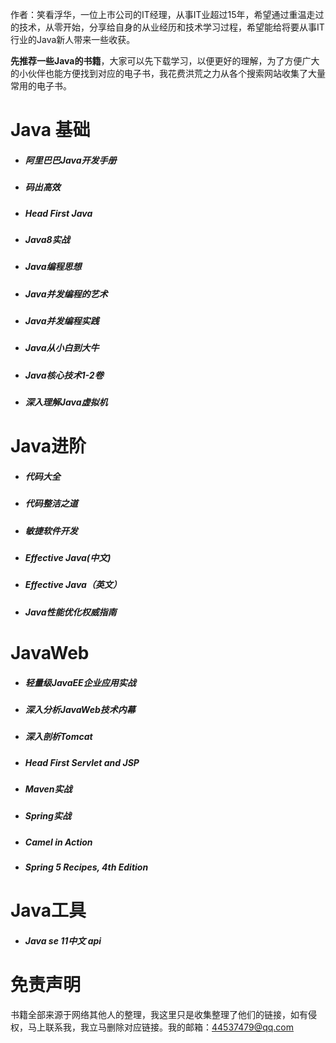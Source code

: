 作者：笑看浮华，一位上市公司的IT经理，从事IT业超过15年，希望通过重温走过的技术，从零开始，分享给自身的从业经历和技术学习过程，希望能给将要从事IT行业的Java新人带来一些收获。

**先推荐一些Java的书籍**，大家可以先下载学习，以便更好的理解，为了方便广大的小伙伴也能方便找到对应的电子书，我花费洪荒之力从各个搜索网站收集了大量常用的电子书。


# Java 基础

- ##### 阿里巴巴Java开发手册

- ##### 码出高效

- ##### Head First Java

- ##### Java8实战 

- ##### Java编程思想 

- ##### Java并发编程的艺术

- ##### Java并发编程实践 

- ##### Java从小白到大牛 

- ##### Java核心技术1-2卷 

- ##### 深入理解Java虚拟机 

# Java进阶
- ##### 代码大全 

- ##### 代码整洁之道 

- ##### 敏捷软件开发 

- ##### Effective Java(中文) 

- ##### Effective Java（英文）

- ##### Java性能优化权威指南 

# JavaWeb
- ##### 轻量级JavaEE企业应用实战 

- ##### 深入分析JavaWeb技术内幕 

- ##### 深入剖析Tomcat 

- ##### Head First Servlet and JSP 

- ##### Maven实战 

- ##### Spring实战 

- ##### Camel in Action 

- ##### Spring 5 Recipes, 4th Edition 

# Java工具
- ##### Java se 11中文 api 


# 免责声明 
书籍全部来源于网络其他人的整理，我这里只是收集整理了他们的链接，如有侵权，马上联系我，我立马删除对应链接。我的邮箱：44537479@qq.com
